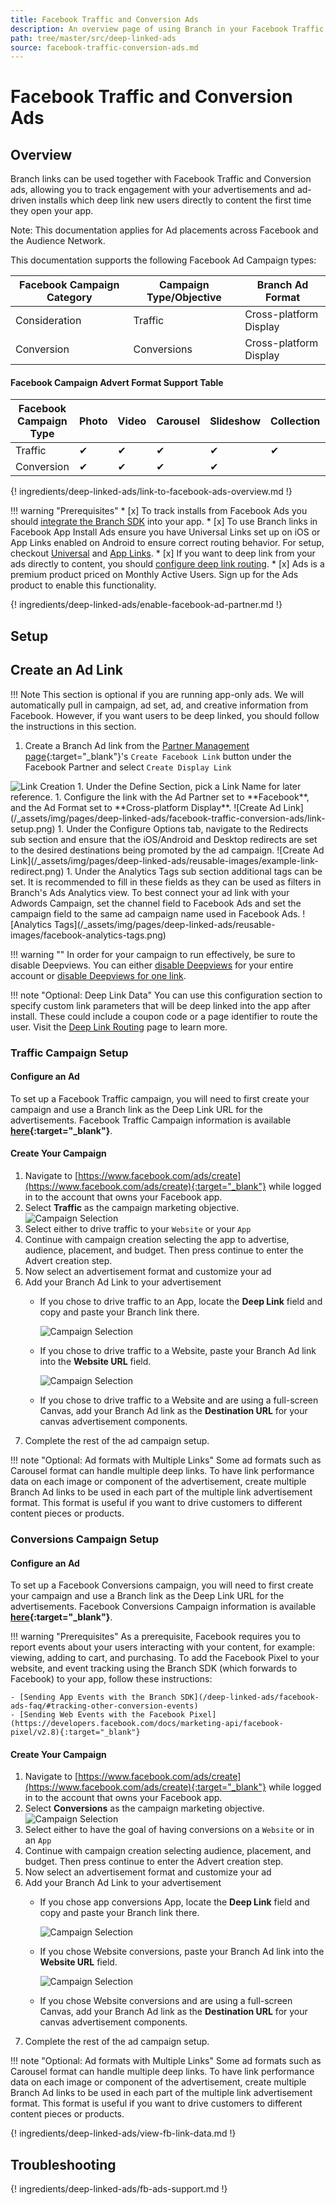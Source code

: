 ```yaml
---
title: Facebook Traffic and Conversion Ads
description: An overview page of using Branch in your Facebook Traffic and Conversion ad campaigns.
path: tree/master/src/deep-linked-ads
source: facebook-traffic-conversion-ads.md
---
```

# Facebook Traffic and Conversion Ads

## Overview

Branch links can be used together with Facebook Traffic and Conversion ads, allowing you to track engagement with your advertisements and ad-driven installs which deep link new users directly to content the first time they open your app.

Note: This documentation applies for Ad placements across Facebook and the Audience Network.

This documentation supports the following Facebook Ad Campaign types:

Facebook Campaign Category | Campaign Type/Objective | Branch Ad Format
--- | --- | ---
Consideration | Traffic | Cross-platform Display
Conversion | Conversions | Cross-platform Display

#### Facebook Campaign Advert Format Support Table

Facebook Campaign Type | Photo | Video | Carousel | Slideshow | Collection | Dynamic | Canvas
--- | --- | --- | --- | --- | --- | --- | ---
Traffic | ✔︎ | ✔︎ | ✔︎ | ✔︎ | ✔︎ | ✔︎ | ✔︎
Conversion | ✔︎ | ✔︎ | ✔︎ | ✔︎ |  |  | ✔︎

{! ingredients/deep-linked-ads/link-to-facebook-ads-overview.md !}

!!! warning "Prerequisites"
	* [x] To track installs from Facebook Ads you should [integrate the Branch SDK](/apps/ios/#integrate-branch) into your app.
	* [x] To use Branch links in Facebook App Install Ads ensure you have Universal Links set up on iOS or App Links enabled on Android to ensure correct routing behavior. For setup, checkout [Universal](/deep-linking/universal-links/) and [App Links](/deep-linking/android-app-links/).
	* [x] If you want to deep link from your ads directly to content, you should [configure deep link routing](/deep-linking/routing/).
	* [x] Ads is a premium product priced on Monthly Active Users. Sign up for the Ads product to enable this functionality.

{! ingredients/deep-linked-ads/enable-facebook-ad-partner.md !}

## Setup

## Create an Ad Link

!!! Note
	This section is optional if you are running app-only ads. We will automatically pull in campaign, ad set, ad, and creative information from Facebook. However, if you want users to be deep linked, you should follow the instructions in this section.

1. Create a Branch Ad link from the [Partner Management page](https://dashboard.branch.io/ads/partner-management){:target="_blank"}'s `Create Facebook Link` button under the Facebook Partner and select `Create Display Link`
<img src="/_assets/img/pages/deep-linked-ads/reusable-images/create-link-display.png" alt="Link Creation" class="three-quarters center">
1. Under the Define Section, pick a Link Name for later reference.
1. Configure the link with the Ad Partner set to **Facebook**, and the Ad Format set to **Cross-platform Display**.
![Create Ad Link](/_assets/img/pages/deep-linked-ads/facebook-traffic-conversion-ads/link-setup.png)
1. Under the Configure Options tab, navigate to the Redirects sub section and ensure that the iOS/Android and Desktop redirects are set to the desired destinations being promoted by the ad campaign.
![Create Ad Link](/_assets/img/pages/deep-linked-ads/reusable-images/example-link-redirect.png)
1. Under the Analytics Tags sub section additional tags can be set. It is recommended to fill in these fields as they can be used as filters in Branch's Ads Analytics view. To best connect your ad link with your Adwords Campaign, set the channel field to Facebook Ads and set the campaign field to the same ad campaign name used in Facebook Ads.
![Analytics Tags](/_assets/img/pages/deep-linked-ads/reusable-images/facebook-analytics-tags.png)

!!! warning ""
	In order for your campaign to run effectively, be sure to disable Deepviews. You can either [disable Deepviews](/web/deep-views/#setup) for your entire account or [disable Deepviews for one link](/web/deep-views/#disable-per-link-deepviews).

!!! note "Optional: Deep Link Data"
	You can use this configuration section to specify custom link parameters that will be deep linked into the app after install. These could include a coupon code or a page identifier to route the user. Visit the [Deep Link Routing](/deep-linking/routing/) page to learn more.

### Traffic Campaign Setup

#### Configure an Ad

To set up a Facebook Traffic campaign, you will need to first create your campaign and use a Branch link as the Deep Link URL for the advertisements. Facebook Traffic Campaign information is available **[here](https://www.facebook.com/business/ads-guide/traffic){:target="_blank"}**.

#### Create Your Campaign
1. Navigate to [https://www.facebook.com/ads/create](https://www.facebook.com/ads/create){:target="_blank"} while logged in to the account that owns your Facebook app.
1. Select **Traffic** as the campaign marketing objective.
![Campaign Selection](/_assets/img/pages/deep-linked-ads/facebook-traffic-conversion-ads/traffic/campaign-selection.png)
1. Select either to drive traffic to your `Website` or your `App`
1. Continue with campaign creation selecting the app to advertise, audience, placement, and budget. Then press continue to enter the Advert creation step.
1. Now select an advertisement format and customize your ad
1. Add your Branch Ad Link to your advertisement
	- If you chose to drive traffic to an App, locate the **Deep Link** field and copy and paste your Branch link there.

		![Campaign Selection](/_assets/img/pages/deep-linked-ads/facebook-traffic-conversion-ads/traffic/link-setup-app.png)

	- If you chose to drive traffic to a Website, paste your Branch Ad link into the **Website URL** field.

		![Campaign Selection](/_assets/img/pages/deep-linked-ads/facebook-traffic-conversion-ads/traffic/link-setup-web.png)

	- If you chose to drive traffic to a Website and are using a full-screen Canvas, add your Branch Ad link as the **Destination URL** for your canvas advertisement components.
1. Complete the rest of the ad campaign setup.

!!! note "Optional: Ad formats with Multiple Links"
	Some ad formats such as Carousel format can handle multiple deep links. To have link performance data on each image or component of the advertisement, create multiple Branch Ad links to be used in each part of the multiple link advertisement format. This format is useful if you want to drive customers to different content pieces or products.

### Conversions Campaign Setup

#### Configure an Ad

To set up a Facebook Conversions campaign, you will need to first create your campaign and use a Branch link as the Deep Link URL for the advertisements. Facebook Conversions Campaign information is available **[here](https://www.facebook.com/business/ads-guide/conversions){:target="_blank"}**.

!!! warning "Prerequisites"
	As a prerequisite, Facebook requires you to report events about your users interacting with your content, for example: viewing, adding to cart, and purchasing. To add the Facebook Pixel to your website, and event tracking using the Branch SDK (which forwards to Facebook) to your app, follow these instructions:

	- [Sending App Events with the Branch SDK](/deep-linked-ads/facebook-ads-faq/#tracking-other-conversion-events)
	- [Sending Web Events with the Facebook Pixel](https://developers.facebook.com/docs/marketing-api/facebook-pixel/v2.8){:target="_blank"}

#### Create Your Campaign
1. Navigate to [https://www.facebook.com/ads/create](https://www.facebook.com/ads/create){:target="_blank"} while logged in to the account that owns your Facebook app.
1. Select **Conversions** as the campaign marketing objective.
![Campaign Selection](/_assets/img/pages/deep-linked-ads/facebook-traffic-conversion-ads/conversions/campaign-selection.png)
1. Select either to have the goal of having conversions on a `Website` or in an `App`
1. Continue with campaign creation selecting audience, placement, and budget. Then press continue to enter the Advert creation step.
1. Now select an advertisement format and customize your ad
1. Add your Branch Ad Link to your advertisement
	- If you chose app conversions App, locate the **Deep Link** field and copy and paste your Branch link there.

		![Campaign Selection](/_assets/img/pages/deep-linked-ads/facebook-traffic-conversion-ads/conversions/link-setup-app.png)

	- If you chose Website conversions, paste your Branch Ad link into the **Website URL** field.

		![Campaign Selection](/_assets/img/pages/deep-linked-ads/facebook-traffic-conversion-ads/conversions/link-setup-web.png)

	- If you chose Website conversions and are using a full-screen Canvas, add your Branch Ad link as the **Destination URL** for your canvas advertisement components.
1. Complete the rest of the ad campaign setup.

!!! note "Optional: Ad formats with Multiple Links"
	Some ad formats such as Carousel format can handle multiple deep links. To have link performance data on each image or component of the advertisement, create multiple Branch Ad links to be used in each part of the multiple link advertisement format. This format is useful if you want to drive customers to different content pieces or products.

{! ingredients/deep-linked-ads/view-fb-link-data.md !}

## Troubleshooting

{! ingredients/deep-linked-ads/fb-ads-support.md !}
